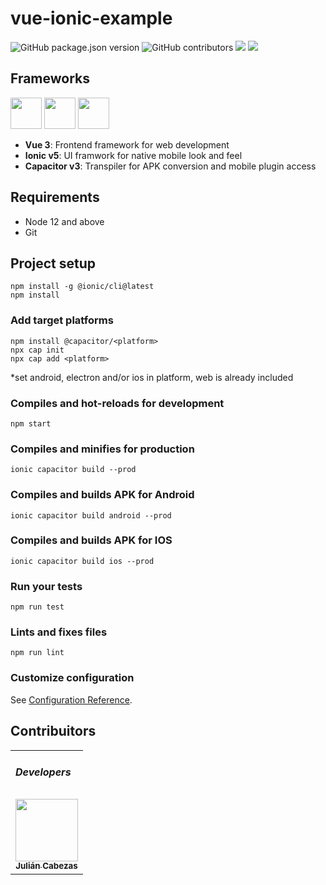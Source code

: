 # vue-ionic-example
<p float="left">
    <img alt="GitHub package.json version" src="https://img.shields.io/github/package-json/v/julian-lm-cabezas/vue-ionic-example">
    <img alt="GitHub contributors" src="https://img.shields.io/github/contributors/julian-lm-cabezas/vue-ionic-example">
    <img src="https://badges.pufler.dev/visits/julian-lm-cabezas/vue-ionic-example">
    <img src="https://badges.pufler.dev/created/julian-lm-cabezas/vue-ionic-example">
</p>

## Frameworks

<a href="https://v3.vuejs.org/" title="Vue"><img src="https://v3.vuejs.org/logo.png" width="50" height="50"/></a>
<a href="https://ionicframework.com/" title="Ionic"><img src="https://uxwing.com/wp-content/themes/uxwing/download/10-brands-and-social-media/ionic.png" width="50" height="50"/></a>
<a href="https://capacitorjs.com/" title="Capacitor"><img src="https://seeklogo.com/images/C/capacitor-logo-DF3634DD70-seeklogo.com.png" width="50" height="50"/></a>

- **Vue 3**: Frontend framework for web development
- **Ionic v5**: UI framwork for native mobile look and feel
- **Capacitor v3**: Transpiler for APK conversion and mobile plugin access

## Requirements

- Node 12 and above
- Git

## Project setup
```
npm install -g @ionic/cli@latest
npm install
```

### Add target platforms
```
npm install @capacitor/<platform>
npx cap init
npx cap add <platform>
```
*set android, electron and/or ios in platform, web is already included

### Compiles and hot-reloads for development
```
npm start
```

### Compiles and minifies for production
```
ionic capacitor build --prod
```

### Compiles and builds APK for Android
```
ionic capacitor build android --prod
```

### Compiles and builds APK for IOS
```
ionic capacitor build ios --prod
```

### Run your tests
```
npm run test
```

### Lints and fixes files
```
npm run lint
```

### Customize configuration
See [Configuration Reference](https://ionicframework.com/docs).



## Contribuitors

<table>
    <tr><td ><h5>Developers</h5></td></tr>
    <tr>
        <td align="center">
            <a href="https://github.com/julian-lm-cabezas">
                <img src="https://avatars.githubusercontent.com/u/53000155?s=64&v=4?s=100" width="100px;" alt=""/>
                <br /><sub><b>Julián Cabezas</b></sub>
            </a>
        </td>
    </tr>
</table>